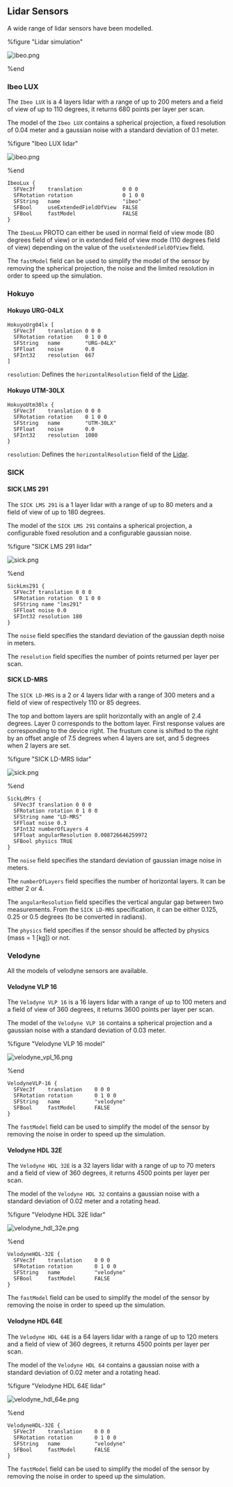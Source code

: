 ## Lidar Sensors

A wide range of lidar sensors have been modelled.

%figure "Lidar simulation"

![ibeo.png](images/sensors/lidar_simulation.png)

%end

### Ibeo LUX

The `Ibeo LUX` is a 4 layers lidar with a range of up to 200 meters and a field of view of up to 110 degrees, it returns 680 points per layer per scan.

The model of the `Ibeo LUX` contains a spherical projection, a fixed resolution of 0.04 meter and a gaussian noise with a standard deviation of 0.1 meter.

%figure "Ibeo LUX lidar"

![ibeo.png](images/sensors/ibeo.png)

%end

```
IbeoLux {
  SFVec3f    translation             0 0 0
  SFRotation rotation                0 1 0 0
  SFString   name                    "ibeo"
  SFBool     useExtendedFieldOfView  FALSE
  SFBool     fastModel               FALSE
}
```

The `IbeoLux` PROTO can either be used in normal field of view mode (80 degrees field of view) or in extended field of view mode (110 degrees field of view) depending on the value of the `useExtendedFieldOfView` field.

The `fastModel` field can be used to simplify the model of the sensor by removing the spherical projection, the noise and the limited resolution in order to speed up the simulation.

### Hokuyo

#### Hokuyo URG-04LX

```
HokuyoUrg04lx [
  SFVec3f    translation 0 0 0
  SFRotation rotation    0 1 0 0
  SFString   name        "URG-04LX"
  SFFloat    noise       0.0
  SFInt32    resolution  667
]
```

`resolution`: Defines the `horizontalResolution` field of the [Lidar](../reference/lidar.md).

#### Hokuyo UTM-30LX

```
HokuyoUtm30lx {
  SFVec3f    translation 0 0 0
  SFRotation rotation    0 1 0 0
  SFString   name        "UTM-30LX"
  SFFloat    noise       0.0
  SFInt32    resolution  1080
}
```

`resolution`: Defines the `horizontalResolution` field of the [Lidar](../reference/lidar.md).

### SICK

#### SICK LMS 291

The `SICK LMS 291` is a 1 layer lidar with a range of up to 80 meters and a field of view of up to 180 degrees.

The model of the `SICK LMS 291` contains a spherical projection, a configurable fixed resolution and a configurable gaussian noise.

%figure "SICK LMS 291 lidar"

![sick.png](images/sensors/sick_lms291.png)

%end

```
SickLms291 {
  SFVec3f translation 0 0 0
  SFRotation rotation  0 1 0 0
  SFString name "lms291"
  SFFloat noise 0.0
  SFInt32 resolution 180
}
```

The `noise` field specifies the standard deviation of the gaussian depth noise in meters.

The `resolution` field specifies the number of points returned per layer per scan.

#### SICK LD-MRS

The `SICK LD-MRS` is a 2 or 4 layers lidar with a range of 300 meters and a field of view of respectively 110 or 85 degrees.

The top and bottom layers are split horizontally with an angle of 2.4 degrees.
Layer 0 corresponds to the bottom layer.
First response values are corresponding to the device right.
The frustum cone is shifted to the right by an offset angle of 7.5 degrees when 4 layers are set, and 5 degrees when 2 layers are set.

%figure "SICK LD-MRS lidar"

![sick.png](images/sensors/sick_ld_mrs.png)

%end

```
SickLdMrs {
  SFVec3f translation 0 0 0
  SFRotation rotation 0 1 0 0
  SFString name "LD-MRS"
  SFFloat noise 0.3
  SFInt32 numberOfLayers 4
  SFFloat angularResolution 0.008726646259972
  SFBool physics TRUE
}
```

The `noise` field specifies the standard deviation of gaussian image noise in meters.

The `numberOfLayers` field specifies the number of horizontal layers. It can be either 2 or 4.

The `angularResolution` field specifies the vertical angular gap between two measurements.
From the `SICK LD-MRS` specification, it can be either 0.125, 0.25 or 0.5 degrees (to be converted in radians).

The `physics` field specifies if the sensor should be affected by physics (mass = 1 [kg]) or not.

### Velodyne

All the models of velodyne sensors are available.

#### Velodyne VLP 16

The `Velodyne VLP 16` is a 16 layers lidar with a range of up to 100 meters and a field of view of 360 degrees, it returns 3600 points per layer per scan.

The model of the `Velodyne VLP 16` contains a spherical projection and a gaussian noise with a standard deviation of 0.03 meter.

%figure "Velodyne VLP 16 model"

![velodyne_vpl_16.png](images/sensors/velodyne_vpl_16.png)

%end

```
VelodyneVLP-16 {
  SFVec3f    translation    0 0 0
  SFRotation rotation       0 1 0 0
  SFString   name           "velodyne"
  SFBool     fastModel      FALSE
}
```

The `fastModel` field can be used to simplify the model of the sensor by removing the noise in order to speed up the simulation.

#### Velodyne HDL 32E

The `Velodyne HDL 32E` is a 32 layers lidar with a range of up to 70 meters and a field of view of 360 degrees, it returns 4500 points per layer per scan.

The model of the `Velodyne HDL 32` contains a gaussian noise with a standard deviation of 0.02 meter and a rotating head.

%figure "Velodyne HDL 32E lidar"

![velodyne_hdl_32e.png](images/sensors/velodyne_hdl_32e.png)

%end

```
VelodyneHDL-32E {
  SFVec3f    translation    0 0 0
  SFRotation rotation       0 1 0 0
  SFString   name           "velodyne"
  SFBool     fastModel      FALSE
}
```

The `fastModel` field can be used to simplify the model of the sensor by removing the noise in order to speed up the simulation.

#### Velodyne HDL 64E

The `Velodyne HDL 64E` is a 64 layers lidar with a range of up to 120 meters and a field of view of 360 degrees, it returns 4500 points per layer per scan.

The model of the `Velodyne HDL 64` contains a gaussian noise with a standard deviation of 0.02 meter and a rotating head.

%figure "Velodyne HDL 64E lidar"

![velodyne_hdl_64e.png](images/sensors/velodyne_hdl_64e.png)

%end

```
VelodyneHDL-32E {
  SFVec3f    translation    0 0 0
  SFRotation rotation       0 1 0 0
  SFString   name           "velodyne"
  SFBool     fastModel      FALSE
}
```

The `fastModel` field can be used to simplify the model of the sensor by removing the noise in order to speed up the simulation.
